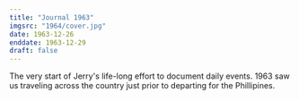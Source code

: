 ```yaml
---
title: "Journal 1963"
imgsrc: "1964/cover.jpg"
date: 1963-12-26
enddate: 1963-12-29
draft: false
---
```


The very start of Jerry's life-long effort to document daily events.
1963 saw us traveling across the country just prior to departing for the Phillipines. 
